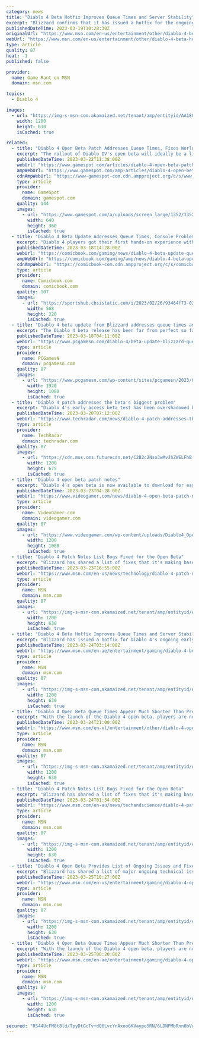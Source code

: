 ```yaml
---
category: news
title: "Diablo 4 Beta Hotfix Improves Queue Times and Server Stability"
excerpt: "Blizzard confirms that it has issued a hotfix for the ongoing Diablo 4 early access beta improving queue times and server stability."
publishedDateTime: 2023-03-19T10:28:30Z
originalUrl: "https://www.msn.com/en-us/entertainment/other/diablo-4-beta-hotfix-improves-queue-times-and-server-stability/ar-AA18OAlf"
webUrl: "https://www.msn.com/en-us/entertainment/other/diablo-4-beta-hotfix-improves-queue-times-and-server-stability/ar-AA18OAlf"
type: article
quality: 87
heat: -1
published: false

provider:
  name: Game Rant on MSN
  domain: msn.com

topics:
  - Diablo 4

images:
  - url: "https://img-s-msn-com.akamaized.net/tenant/amp/entityid/AA18OAle.img?h=630&w=1200&m=6&q=60&o=t&l=f&f=jpg"
    width: 1200
    height: 630
    isCached: true

related:
  - title: "Diablo 4 Open Beta Patch Addresses Queue Times, Fixes World Boss Spawn Issues"
    excerpt: "The rollout of Diablo IV's open beta will ideally be a little smoother than its early access one, thanks to a patch that should improve queue times. In an official post on the Diablo IV forums, ..."
    publishedDateTime: 2023-03-22T11:38:00Z
    webUrl: "https://www.gamespot.com/articles/diablo-4-open-beta-patch-addresses-queue-times-fixes-world-boss-spawn-issues/1100-6512611/"
    ampWebUrl: "https://www.gamespot.com/amp-articles/diablo-4-open-beta-patch-addresses-queue-times-fixes-world-boss-spawn-issues/1100-6512611/"
    cdnAmpWebUrl: "https://www-gamespot-com.cdn.ampproject.org/c/s/www.gamespot.com/amp-articles/diablo-4-open-beta-patch-addresses-queue-times-fixes-world-boss-spawn-issues/1100-6512611/"
    type: article
    provider:
      name: GameSpot
      domain: gamespot.com
    quality: 144
    images:
      - url: "https://www.gamespot.com/a/uploads/screen_large/1352/13527689/4114321-gameplay_d4_stronghold_v1.jpg"
        width: 640
        height: 360
        isCached: true
  - title: "Diablo 4 Beta Update Addresses Queue Times, Console Problems"
    excerpt: "Diablo 4 players got their first hands-on experience with the game this weekend during the ongoing open beta, though as some might've expected, long queues and errors messages were part of the process. Blizzard indicated that'd be the case going into the"
    publishedDateTime: 2023-03-18T14:28:00Z
    webUrl: "https://comicbook.com/gaming/news/diablo-4-beta-update-queue-times-xbox-playstation/"
    ampWebUrl: "https://comicbook.com/gaming/amp/news/diablo-4-beta-update-queue-times-xbox-playstation/"
    cdnAmpWebUrl: "https://comicbook-com.cdn.ampproject.org/c/s/comicbook.com/gaming/amp/news/diablo-4-beta-update-queue-times-xbox-playstation/"
    type: article
    provider:
      name: Comicbook.com
      domain: comicbook.com
    quality: 107
    images:
      - url: "https://sportshub.cbsistatic.com/i/2023/02/26/93464f73-02df-4c44-ad6d-5d551e79f6d7/new-games-out-this-month.png?width=568&height=320"
        width: 568
        height: 320
        isCached: true
  - title: "Diablo 4 beta update from Blizzard addresses queue times and errors"
    excerpt: "The Diablo 4 beta release has been far from perfect so far. While many players have been able to dive into the early access beta for the dark fantasy RPG game and try out its first act, the initial launch has been plagued by lengthy queue times and player"
    publishedDateTime: 2023-03-18T04:11:00Z
    webUrl: "https://www.pcgamesn.com/diablo-4/beta-update-blizzard-queue-times-errors"
    type: article
    provider:
      name: PCGamesN
      domain: pcgamesn.com
    quality: 87
    images:
      - url: "https://www.pcgamesn.com/wp-content/sites/pcgamesn/2023/03/diablo-4-beta-update-servers-queue-times-errors.jpg"
        width: 1920
        height: 1080
        isCached: true
  - title: "Diablo 4 patch addresses the beta's biggest problem"
    excerpt: "Diablo 4’s early access beta test has been overshadowed by technical issues, to which Blizzard has responded with an important hotfix. Long queues and server instability aren’t the only issues that ..."
    publishedDateTime: 2023-03-20T07:12:00Z
    webUrl: "https://www.techradar.com/news/diablo-4-patch-addresses-the-betas-biggest-problem"
    type: article
    provider:
      name: TechRadar
      domain: techradar.com
    quality: 87
    images:
      - url: "https://cdn.mos.cms.futurecdn.net/C2B2c2Nso3wMvJhZWELFhB-1200-80.jpg"
        width: 1200
        height: 675
        isCached: true
  - title: "Diablo 4 open beta patch notes"
    excerpt: "Diablo 4’s open beta is now available to download for eager players hungry to get their hands on some demon slaying action – although they’ll have to wait until Friday before the gates open. However, ..."
    publishedDateTime: 2023-03-23T04:28:00Z
    webUrl: "https://www.videogamer.com/news/diablo-4-open-beta-patch-notes/"
    type: article
    provider:
      name: VideoGamer.com
      domain: videogamer.com
    quality: 87
    images:
      - url: "https://www.videogamer.com/wp-content/uploads/Diablo4_OpenBeta_Necromancer_artwork2.jpg"
        width: 1200
        height: 1080
        isCached: true
  - title: "Diablo 4 Patch Notes List Bugs Fixed for the Open Beta"
    excerpt: "Blizzard has shared a list of fixes that it's making based on issues from the Diablo 4 early access beta for the upcoming open beta. The launch of Diablo 4's early access beta this past weekend was ..."
    publishedDateTime: 2023-03-23T16:55:00Z
    webUrl: "https://www.msn.com/en-us/news/technology/diablo-4-patch-notes-list-bugs-fixed-for-the-open-beta/ar-AA190upD"
    type: article
    provider:
      name: MSN
      domain: msn.com
    quality: 87
    images:
      - url: "https://img-s-msn-com.akamaized.net/tenant/amp/entityid/AA190rNI.img?h=630&w=1200&m=6&q=60&o=t&l=f&f=jpg"
        width: 1200
        height: 630
        isCached: true
  - title: "Diablo 4 Beta Hotfix Improves Queue Times and Server Stability"
    excerpt: "Blizzard has issued a hotfix for Diablo 4's ongoing early access beta improving queue times and server stability. The launch of the Diablo 4 beta this past Friday, which is exclusive to pre-orderers, ..."
    publishedDateTime: 2023-03-24T03:14:00Z
    webUrl: "https://www.msn.com/en-ae/entertainment/gaming/diablo-4-beta-hotfix-improves-queue-times-and-server-stability/ar-AA18OAlf"
    type: article
    provider:
      name: MSN
      domain: msn.com
    quality: 87
    images:
      - url: "https://img-s-msn-com.akamaized.net/tenant/amp/entityid/AA18OAle.img?h=630&w=1200&m=6&q=60&o=t&l=f&f=jpg"
        width: 1200
        height: 630
        isCached: true
  - title: "Diablo 4 Open Beta Queue Times Appear Much Shorter Than Previous Beta"
    excerpt: "With the launch of the Diablo 4 open beta, players are noticing that queue times appear to be shorter than last weekend's beta – though that could quickly change. Open beta for the highly-anticipated ..."
    publishedDateTime: 2023-03-24T21:00:00Z
    webUrl: "https://www.msn.com/en-xl/entertainment/other/diablo-4-open-beta-queue-times-appear-much-shorter-than-previous-beta/ar-AA192xP8"
    type: article
    provider:
      name: MSN
      domain: msn.com
    quality: 87
    images:
      - url: "https://img-s-msn-com.akamaized.net/tenant/amp/entityid/AA192MHq.img?h=630&w=1200&m=6&q=60&o=t&l=f&f=jpg"
        width: 1200
        height: 630
        isCached: true
  - title: "Diablo 4 Patch Notes List Bugs Fixed for the Open Beta"
    excerpt: "Blizzard has shared a list of fixes that it's making based on issues from the Diablo 4 early access beta for the upcoming open beta. The launch of Diablo 4's early access beta this past weekend was ..."
    publishedDateTime: 2023-03-24T01:34:00Z
    webUrl: "https://www.msn.com/en-au/news/techandscience/diablo-4-patch-notes-list-bugs-fixed-for-the-open-beta/ar-AA190upD"
    type: article
    provider:
      name: MSN
      domain: msn.com
    quality: 87
    images:
      - url: "https://img-s-msn-com.akamaized.net/tenant/amp/entityid/AA190rNI.img?h=630&w=1200&m=6&q=60&o=t&l=f&f=jpg"
        width: 1200
        height: 630
        isCached: true
  - title: "Diablo 4 Open Beta Provides List of Ongoing Issues and Fixes"
    excerpt: "Blizzard has shared a list of major ongoing technical issues from Diablo 4's ongoing open beta, as well as fixes that it has issued in real-time. Diablo 4 remains planned for full release in early ..."
    publishedDateTime: 2023-03-25T10:27:00Z
    webUrl: "https://www.msn.com/en-us/entertainment/gaming/diablo-4-open-beta-provides-list-of-ongoing-issues-and-fixes/ar-AA194vw6"
    type: article
    provider:
      name: MSN
      domain: msn.com
    quality: 87
    images:
      - url: "https://img-s-msn-com.akamaized.net/tenant/amp/entityid/AA194vw2.img?h=630&w=1200&m=6&q=60&o=t&l=f&f=jpg"
        width: 1200
        height: 630
        isCached: true
  - title: "Diablo 4 Open Beta Queue Times Appear Much Shorter Than Previous Beta"
    excerpt: "With the launch of the Diablo 4 open beta, players are noticing that queue times appear to be shorter than last weekend's beta – though that could quickly change. Open beta for the highly-anticipated ..."
    publishedDateTime: 2023-03-25T00:20:00Z
    webUrl: "https://www.msn.com/en-ae/entertainment/gaming/diablo-4-open-beta-queue-times-appear-much-shorter-than-previous-beta/ar-AA192xP8"
    type: article
    provider:
      name: MSN
      domain: msn.com
    quality: 87
    images:
      - url: "https://img-s-msn-com.akamaized.net/tenant/amp/entityid/AA192MHq.img?h=630&w=1200&m=6&q=60&o=t&l=f&f=jpg"
        width: 1200
        height: 630
        isCached: true

secured: "RS44UcFM8t8ld/TpyDtGcTv+dQ6LvcYnAxoo6KVaypo5RN/6LDNPMbRnn0bVqOwYXhMn+Gcb9ziq0zeelN9XlkHtuG+uUmlEysH2XDl6ogStVSgYiOZZtUay9xXrK6A17fZmm6R+eIL0R7eCdugjY3TSKSNY5VRm9XGEUwpksXjnOeVKREfxJcvc7l1lE0Y2ZuLa8e8gDcICuDxCwKMx+oytnZdX2vtQcSVLxDVnvRrGWbDfozPRw+Q2Ts/rSLaNV96ITX4u9lWehSugnfl0s5UC6Rg7o6cvfAQ/EPAKqxbJJtzjoZ5Wz1eJDjgsz8RL9JNysY5GE+IfvLueyRkhwaGueYH3VfkEOiISIy/RSaI=;0ah32XP0GWpwx/9lF6YoYg=="
---
```


